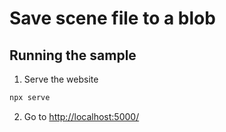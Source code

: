 # Save scene file to a blob


## Running the sample

1. Serve the website

```bash
npx serve
```

2. Go to [http://localhost:5000/](http://localhost:5000/)

